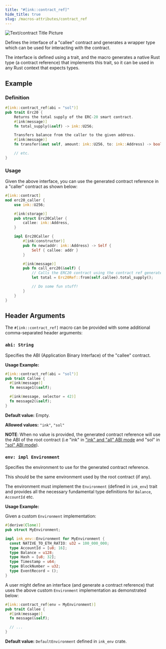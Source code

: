 ```yaml
---
title: "#[ink::contract_ref]"
hide_title: true
slug: /macros-attributes/contract_ref
---
```


![Text/contract Title Picture](/img/title/text/contract.svg)

Defines the interface of a "callee" contract and generates a wrapper type which can be
used for interacting with the contract.

The interface is defined using a trait, and the macro generates a native Rust type
(a contract reference) that implements this trait, so it can be used in any Rust
context that expects types.

## Example

### Definition

```rust
#[ink::contract_ref(abi = "sol")]
pub trait Erc20 {
    Returns the total supply of the ERC-20 smart contract.
    #[ink(message)]
    fn total_supply(&self) -> ink::U256;

    Transfers balance from the caller to the given address.
    #[ink(message)]
    fn transfer(&mut self, amount: ink::U256, to: ink::Address) -> bool;

    // etc.
}
```

### Usage

Given the above interface, you can use the generated contract reference in a
"caller" contract as shown below:

```rust
#[ink::contract]
mod erc20_caller {
    use ink::U256;

    #[ink(storage)]
    pub struct Erc20Caller {
        callee: ink::Address,
    }

    impl Erc20Caller {
        #[ink(constructor)]
        pub fn new(addr: ink::Address) -> Self {
            Self { callee: addr }
        }

        #[ink(message)]
        pub fn call_erc20(&self) {
            // Calls the ERC20 contract using the contract ref generated above.
            let total = Erc20Ref::from(self.callee).total_supply();

            // Do some fun stuff!
        }
    }
}
```

## Header Arguments

The `#[ink::contract_ref]` macro can be provided with some additional
comma-separated header arguments:

### `abi: String`

Specifies the ABI (Application Binary Interface) of the "callee" contract.

**Usage Example:**
```rust
#[ink::contract_ref(abi = "sol")]
pub trait Callee {
  #[ink(message)]
  fn message1(&self);

  #[ink(message, selector = 42)]
  fn message2(&self);
}
```

**Default value:** Empty.

**Allowed values:** `"ink"`, `"sol"`

**NOTE**: When no value is provided, the generated contract reference will use the
ABI of the  root contract (i.e "ink" in ["ink" and "all" ABI mode][abi-mode]
and "sol" in ["sol" ABI mode][abi-mode]).

[abi-mode]: ../basics/abi/overview.md

### `env: impl Environment`

Specifies the environment to use for the generated contract reference.

This should be the same environment used by the root contract (if any).

The environment must implement the `Environment` (defined in `ink_env`)
trait and provides all the necessary fundamental type definitions for `Balance`,
`AccountId` etc.

**Usage Example:**

Given a custom `Environment` implementation:
```rust
#[derive(Clone)]
pub struct MyEnvironment;

impl ink_env::Environment for MyEnvironment {
  const NATIVE_TO_ETH_RATIO: u32 = 100_000_000;
  type AccountId = [u8; 16];
  type Balance = u128;
  type Hash = [u8; 32];
  type Timestamp = u64;
  type BlockNumber = u32;
  type EventRecord = ();
}
```
A user might define an interface (and generate a contract reference) that uses the
above custom `Environment` implementation as demonstrated below:
```rust
#[ink::contract_ref(env = MyEnvironment)]
pub trait Callee {
  #[ink(message)]
  fn message(&self);

  // ...
}
```

**Default value:** `DefaultEnvironment` defined in `ink_env` crate.
